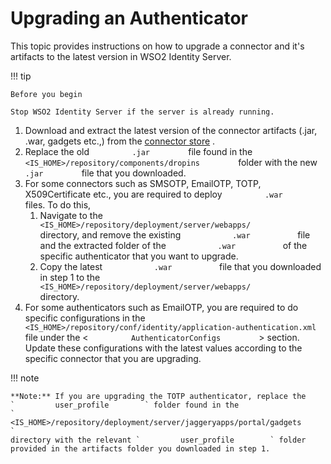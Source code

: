 # Upgrading an Authenticator

This topic provides instructions on how to upgrade a connector and it's
artifacts to the latest version in WSO2 Identity Server.

!!! tip
    
    Before you begin
    
    Stop WSO2 Identity Server if the server is already running.
    

1.  Download and extract the latest version of the connector
    artifacts (.jar, .war, gadgets etc.,) from the [connector
    store](https://store.wso2.com/store/assets/isconnector/list) .
2.  Replace the old `          .jar         ` file found in the
    `          <IS_HOME>/repository/components/dropins         ` folder
    with the new `          .jar         ` file that you downloaded.
3.  For some connectors such as SMSOTP, EmailOTP, TOTP, X509Certificate
    etc., you are required to deploy `          .war         ` files. To
    do this,
    1.  Navigate to the
        `            <IS_HOME>/repository/deployment/server/webapps/           `
        directory, and remove the existing `            .war           `
        file and the extracted folder of the
        `            .war           ` of the specific authenticator that
        you want to upgrade.
    2.  Copy the latest `            .war           ` file that you
        downloaded in step 1 to the
        `            <IS_HOME>/repository/deployment/server/webapps/           `
        directory.
4.  For some authenticators such as EmailOTP, you are required to do
    specific configurations in the
    `          <IS_HOME>/repository/conf/identity/application-authentication.xml         `
    file under the \< `          AuthenticatorConfigs         ` \>
    section. Update these configurations with the latest values
    according to the specific connector that you are upgrading.

!!! note
    
    **Note:** If you are upgrading the TOTP authenticator, replace the
    `         user_profile        ` folder found in the
    `         <IS_HOME>/repository/deployment/server/jaggeryapps/portal/gadgets        `
    directory with the relevant `         user_profile        ` folder
    provided in the artifacts folder you downloaded in step 1.
    
